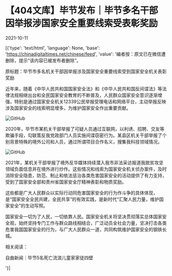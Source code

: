 # 【404文库】毕节发布｜毕节多名干部因举报涉国家安全重要线索受表彰奖励

2021-10-11

[{'type': 'text/html', 'language': None, 'base': 'https://chinadigitaltimes.net/chinese/feed', 'value': '编者按：原文已在微信遭删除，提示“该内容已被发布者删除”。

原标题：毕节市多名机关干部因举报涉及国家安全重要线索受到国家安全机关表彰奖励

近年来，随着《中华人民共和国国家安全法》和《中华人民共和国反间谍法》等法律法规相继出台和全民国家安全教育的不断普及，人民群众国家安全意识逐渐增强，特别是通过国家安全机关12339公民举报受理电话和网络平台，主动举报反映涉及国家安全的线索明显增多，为维护国家安全作出重要贡献。

![GitHub](https://chinadigitaltimes.net/chinese/files/2021/10/post-671949-61647178c1587.png)

2020年，毕节市某机关干部举报了可疑人员通过互联网，以利诱、招聘、交友等欺骗手段，勾联策反我党政部门人员实施间谍窃密行为。某县区机关干部举报了个别背景特殊的境外公司和人员，通过所谓项目合作名义，搜集我科技领域情况。

![GitHub](https://chinadigitaltimes.net/chinese/files/2021/10/post-671949-61647178c9ee6.png)

2021年，某机关干部举报了境外反华媒体持续潜入我市非法采访报道我脱贫攻坚领域负面信息并在境外进行炒作。这些情况和线索为国家安全机关侦办案件，及时消除安全隐患，防范、制止和依法惩治各类危害国家安全的活动提供了有力支持，受到了国家安全部和贵州省国家安全厅精神表彰和物质奖励。

这些都是广大人民群众以实际行动同危害国家安全的行为作斗争的具体体现，是“国家安全全民共建，全民共享”的有效实践，是新时代“汇聚人民力量，维护国家安全”的生动写照。

国家安全一切为了人民，一切依靠人民。国家安全机关将坚决贯彻落实总体国家安全观，始终坚持专门工作与群众路线相结合，广泛动员全社会力量，坚决打击各类危害我国国家安全的行为，与广大人民群众一道，共同构筑维护国家安全的钢铁长城。

相关阅读：



自曲新闻｜毕节5名死亡流浪儿童家家徒四壁

'}]